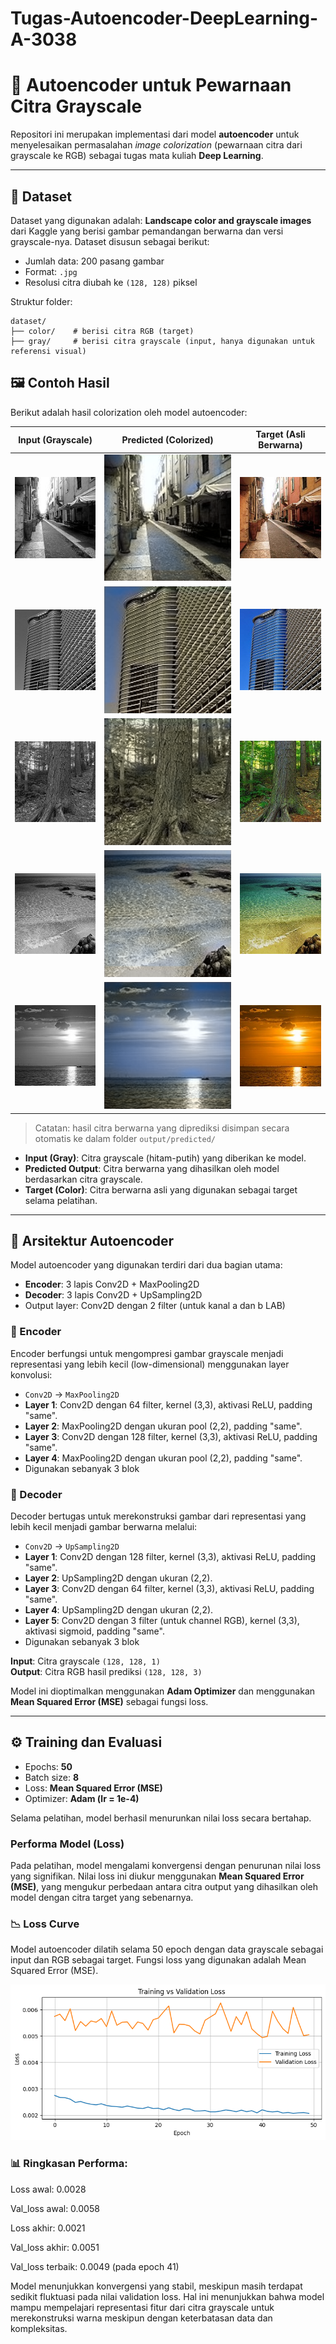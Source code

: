 # Tugas-Autoencoder-DeepLearning-A-3038

# 🎨 Autoencoder untuk Pewarnaan Citra Grayscale

Repositori ini merupakan implementasi dari model **autoencoder** untuk menyelesaikan permasalahan *image colorization* (pewarnaan citra dari grayscale ke RGB) sebagai tugas mata kuliah **Deep Learning**.

---

## 📁 Dataset

Dataset yang digunakan adalah: **Landscape color and grayscale images** dari Kaggle yang berisi gambar pemandangan berwarna dan versi grayscale-nya. Dataset disusun sebagai berikut:

- Jumlah data: 200 pasang gambar
- Format: `.jpg`
- Resolusi citra diubah ke `(128, 128)` piksel

Struktur folder:
```
dataset/
├── color/    # berisi citra RGB (target)
├── gray/     # berisi citra grayscale (input, hanya digunakan untuk referensi visual)
```
  
## 🖼️ Contoh Hasil
Berikut adalah hasil colorization oleh model autoencoder:

| Input (Grayscale) | Predicted (Colorized) | Target (Asli Berwarna) |
|-------------------|------------------------|--------------------------|
| ![gray](dataset/gray/21.jpg) | ![predicted](predicted/predicted_5.png) | ![color](dataset/color/21.jpg) |
| ![gray](dataset/gray/60.jpg) | ![predicted](predicted/predicted_3.png) | ![color](dataset/color/60.jpg) |
| ![gray](dataset/gray/71.jpg) | ![predicted](predicted/predicted_7.png) | ![color](dataset/color/71.jpg) |
| ![gray](dataset/gray/111.jpg) | ![predicted](predicted/predicted_1.png) | ![color](dataset/color/111.jpg) |
| ![gray](dataset/gray/125.jpg) | ![predicted](predicted/predicted_2.png) | ![color](dataset/color/125.jpg) |

> Catatan: hasil citra berwarna yang diprediksi disimpan secara otomatis ke dalam folder `output/predicted/`

- **Input (Gray)**: Citra grayscale (hitam-putih) yang diberikan ke model.
- **Predicted Output**: Citra berwarna yang dihasilkan oleh model berdasarkan citra grayscale.
- **Target (Color)**: Citra berwarna asli yang digunakan sebagai target selama pelatihan.
---

## 🧠 Arsitektur Autoencoder

Model autoencoder yang digunakan terdiri dari dua bagian utama:
- **Encoder**: 3 lapis Conv2D + MaxPooling2D
- **Decoder**: 3 lapis Conv2D + UpSampling2D
- Output layer: Conv2D dengan 2 filter (untuk kanal a dan b LAB)


### 🔻 Encoder
Encoder berfungsi untuk mengompresi gambar grayscale menjadi representasi yang lebih kecil (low-dimensional) menggunakan layer konvolusi:
- `Conv2D` → `MaxPooling2D`
- **Layer 1**: Conv2D dengan 64 filter, kernel (3,3), aktivasi ReLU, padding "same".
- **Layer 2**: MaxPooling2D dengan ukuran pool (2,2), padding "same".
- **Layer 3**: Conv2D dengan 128 filter, kernel (3,3), aktivasi ReLU, padding "same".
- **Layer 4**: MaxPooling2D dengan ukuran pool (2,2), padding "same".
- Digunakan sebanyak 3 blok


### 🔺 Decoder
Decoder bertugas untuk merekonstruksi gambar dari representasi yang lebih kecil menjadi gambar berwarna melalui:
- `Conv2D` → `UpSampling2D`
- **Layer 1**: Conv2D dengan 128 filter, kernel (3,3), aktivasi ReLU, padding "same".
- **Layer 2**: UpSampling2D dengan ukuran (2,2).
- **Layer 3**: Conv2D dengan 64 filter, kernel (3,3), aktivasi ReLU, padding "same".
- **Layer 4**: UpSampling2D dengan ukuran (2,2).
- **Layer 5**: Conv2D dengan 3 filter (untuk channel RGB), kernel (3,3), aktivasi sigmoid, padding "same".
- Digunakan sebanyak 3 blok

**Input**: Citra grayscale `(128, 128, 1)`  
**Output**: Citra RGB hasil prediksi `(128, 128, 3)`

Model ini dioptimalkan menggunakan **Adam Optimizer** dan menggunakan **Mean Squared Error (MSE)** sebagai fungsi loss.

---

## ⚙️ Training dan Evaluasi

- Epochs: **50**
- Batch size: **8**
- Loss: **Mean Squared Error (MSE)**
- Optimizer: **Adam (lr = 1e-4)**

Selama pelatihan, model berhasil menurunkan nilai loss secara bertahap.

### Performa Model (Loss)
Pada pelatihan, model mengalami konvergensi dengan penurunan nilai loss yang signifikan. Nilai loss ini diukur menggunakan **Mean Squared Error (MSE)**, yang mengukur perbedaan antara citra output yang dihasilkan oleh model dengan citra target yang sebenarnya.

### 📉 Loss Curve
Model autoencoder dilatih selama 50 epoch dengan data grayscale sebagai input dan RGB sebagai target. Fungsi loss yang digunakan adalah Mean Squared Error (MSE).


![Loss](grafikLoss.png)


### 📊 Ringkasan Performa:
Loss awal: 0.0028

Val_loss awal: 0.0058

Loss akhir: 0.0021

Val_loss akhir: 0.0051

Val_loss terbaik: 0.0049 (pada epoch 41)

Model menunjukkan konvergensi yang stabil, meskipun masih terdapat sedikit fluktuasi pada nilai validation loss. Hal ini menunjukkan bahwa model mampu mempelajari representasi fitur dari citra grayscale untuk merekonstruksi warna meskipun dengan keterbatasan data dan kompleksitas.
